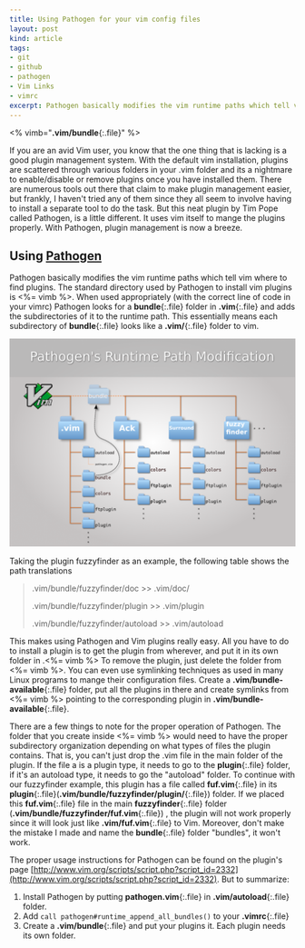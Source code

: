 ```yaml
---
title: Using Pathogen for your vim config files
layout: post
kind: article
tags:
- git
- github
- pathogen
- Vim Links
- vimrc
excerpt: Pathogen basically modifies the vim runtime paths which tell vim where to find plugins.
---
```


<% vimb="**.vim/bundle**{:.file}" %>

If you are an avid Vim user, you know that the one thing that is lacking is a good plugin management system.  With the
default vim installation, plugins are scattered through various folders in your .vim folder and its a nightmare to
enable/disable or remove plugins once you have installed them.  There are numerous tools out there that claim to make
plugin management easier, but frankly, I haven't tried any of them since they all seem to involve having to install a
separate tool to do the task. But this neat plugin by Tim Pope called Pathogen, is a little different. It uses vim
itself to mange the plugins properly. With Pathogen, plugin management is now a breeze.

Using [Pathogen][pathogen]
--------------------------

Pathogen basically modifies the vim runtime paths which tell vim where to find plugins.  The standard directory used by
Pathogen to install vim plugins is <%= vimb %>.  When used appropriately (with the correct line of code in 
your vimrc) Pathogen looks for a **bundle**{:.file} folder in **.vim**{:.file} and adds the subdirectories of it to
the runtime path.  This essentially means each subdirectory of **bundle**{:.file} looks like a **.vim/**{:.file} folder
to vim.

[![Pathogen Runtime Path Modification](/assets/images/pathogen_large-1024x742.png)](/assets/images/pathogen_large.png)

Taking the plugin fuzzyfinder as an example, the following table shows the path translations

>.vim/bundle/fuzzyfinder/doc >> .vim/doc/
>
>.vim/bundle/fuzzyfinder/plugin >> .vim/plugin
>
>.vim/bundle/fuzzyfinder/autoload >> .vim/autoload

This makes using Pathogen and Vim plugins really easy. All you have to do to install a plugin is to get the plugin from
wherever, and put it in its own folder in .<%= vimb %> To remove the plugin, just delete the folder from
<%= vimb %>. You can even use symlinking techniques as used in many Linux programs to mange their configuration
files. Create a **.vim/bundle-available**{:.file} folder, put all the plugins in there and create symlinks from <%= vimb %>
pointing to the corresponding plugin in **.vim/bundle-available**{:.file}.

There are a few things to note for the proper operation of Pathogen. The folder that you create inside <%= vimb %>
would need to have the proper subdirectory organization depending on what types of files the plugin contains. That is, you 
can't just drop the .vim file in the main folder of the plugin. If the file a is a plugin type, it needs to go
to the **plugin**{:.file} folder, if it's an autoload type, it needs to go the "autoload" folder. To continue with our
fuzzyfinder example, this plugin has a file called **fuf.vim**{:.file} in its
**plugin**{:.file}(**.vim/bundle/fuzzyfinder/plugin/**{:.file}) folder. If we placed this **fuf.vim**{:.file} file in the main **fuzzyfinder**{:.file}
folder (**.vim/bundle/fuzzyfinder/fuf.vim**{:.file}) , the plugin will not work properly since it will look just like
**.vim/fuf.vim**{:.file} to Vim. Moreover, don't make the mistake I made and name the **bundle**{:.file} folder "bundles", it won't
work.

The proper usage instructions for Pathogen can be found on the plugin's page
[http://www.vim.org/scripts/script.php?script_id=2332](http://www.vim.org/scripts/script.php?script_id=2332). But to
summarize:

1. Install Pathogen by putting **pathogen.vim**{:.file}  in **.vim/autoload**{:.file} folder.
2. Add ``call pathogen#runtime_append_all_bundles()`` to your **.vimrc**{:.file}
3. Create a **.vim/bundle**{:.file} and put your plugins it. Each plugin needs its own folder.


[pathogen]: http://www.vim.org/scripts/script.php?script_id=2332
